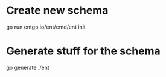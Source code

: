 # Create new schema
go run entgo.io/ent/cmd/ent init <Schema Name>

# Generate stuff for the schema
go generate ./ent